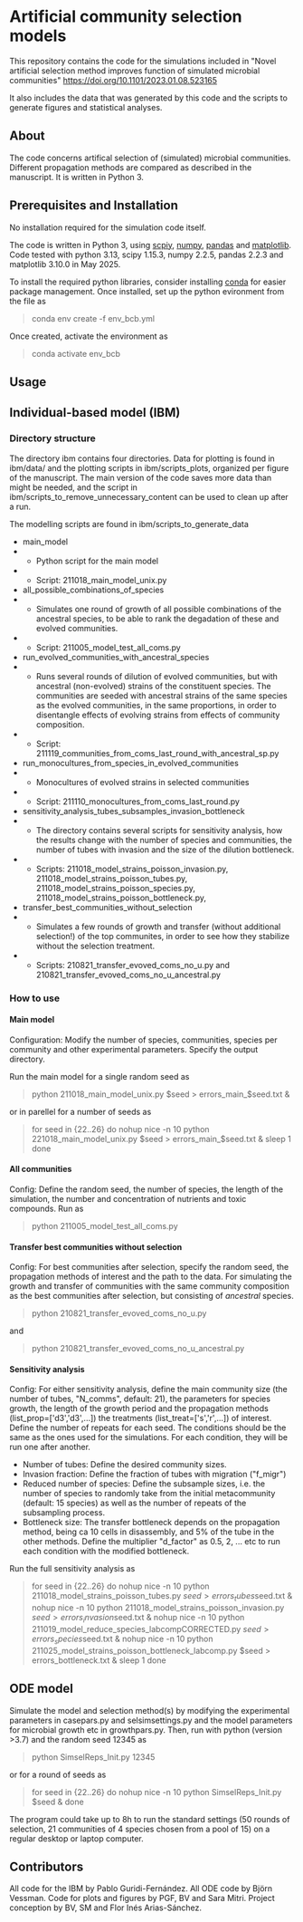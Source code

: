 # Artificial community selection models
This repository contains the code for the simulations included in "Novel artificial selection method improves function of simulated microbial communities" https://doi.org/10.1101/2023.01.08.523165

It also includes the data that was generated by this code and the scripts to generate figures and statistical analyses.

## About
The code concerns artifical selection of (simulated) microbial communities. Different propagation methods are compared as described in the manuscript. It is written in Python 3.

## Prerequisites and Installation
No installation required for the simulation code itself. 

The code is written in Python 3, using [scpiy](https://scipy.github.io/devdocs/dev/), [numpy](https://numpy.org/doc/stable/reference/index.html), [pandas](https://pandas.pydata.org/docs/user_guide/index.html) and [matplotlib](https://matplotlib.org/). Code tested with python 3.13, scipy 1.15.3, numpy 2.2.5, pandas 2.2.3 and matplotlib 3.10.0 in May 2025. 

To install the required python libraries, consider installing [conda](https://www.anaconda.com/docs/getting-started/miniconda/install) for easier package management. Once installed, set up the python evironment from the file as  
> conda env create -f env_bcb.yml

Once created, activate the environment as
> conda activate env_bcb

## Usage

## Individual-based model (IBM)
### Directory structure
The directory ibm contains four directories. Data for plotting is found in ibm/data/ and the plotting scripts in ibm/scripts_plots, organized per figure of the manuscript. The main version of the code saves more data than might be needed, and the script in ibm/scripts_to_remove_unnecessary_content can be used to clean up after a run.

The modelling scripts are found in ibm/scripts_to_generate_data
- main_model 
- - Python script for the main model
- - Script: 211018_main_model_unix.py
- all_possible_combinations_of_species
- - Simulates one round of growth of all possible combinations of the ancestral species, to be able to rank the degadation of these and evolved communities.
- - Script: 211005_model_test_all_coms.py
- run_evolved_communities_with_ancestral_species
- - Runs several rounds of dilution of evolved communities, but with ancestral (non-evolved) strains of the constituent species. The communities are seeded with ancestral strains of the same species as the evolved communities, in the same proportions, in order to disentangle effects of evolving strains from effects of community composition. 
- - Script: 211119_communities_from_coms_last_round_with_ancestral_sp.py
- run_monocultures_from_species_in_evolved_communities
- - Monocultures of evolved strains in selected communities
- - Script: 211110_monocultures_from_coms_last_round.py
- sensitivity_analysis_tubes_subsamples_invasion_bottleneck
- - The directory contains several scripts for sensitivity analysis, how the results change with the number of species and communities, the number of tubes with invasion and the size of the dilution bottleneck.
- - Scripts: 211018_model_strains_poisson_invasion.py, 211018_model_strains_poisson_tubes.py, 211018_model_strains_poisson_species.py, 211018_model_strains_poisson_bottleneck.py, 
- transfer_best_communities_without_selection
- - Simulates a few rounds of growth and transfer (without additional selection!) of the top communites, in order to see how they stabilize without the selection treatment.
- - Scripts: 210821_transfer_evoved_coms_no_u.py and 210821_transfer_evoved_coms_no_u_ancestral.py 

### How to use
#### Main model
Configuration:
Modify the number of species, communities, species per community and other experimental parameters. Specify the output directory.

Run the main model for a single random seed as 
> python 211018_main_model_unix.py $seed > errors_main_$seed.txt &

or in parellel for a number of seeds as 
> for seed in {22..26}
> do
>     nohup nice -n 10 python 221018_main_model_unix.py $seed > errors_main_$seed.txt &
>     sleep 1 
> done

#### All communities 
Config: Define the random seed, the number of species, the length of the simulation, the number and concentration of nutrients and toxic compounds. 
Run as
> python 211005_model_test_all_coms.py

#### Transfer best communities without selection
Config: For best communities after selection, specify the random seed, the propagation methods of interest and the path to the data. For simulating the growth and transfer of communities with the same community composition as the best communities after selection, but consisting of _ancestral_ species.
> python 210821_transfer_evoved_coms_no_u.py

and 
> python 210821_transfer_evoved_coms_no_u_ancestral.py


#### Sensitivity analysis 
Config: For either sensitivity analysis, define the main community size (the number of tubes, "N_comms", default: 21), the parameters for species growth, the length of the growth period and the propagation methods (list_prop=['d3','d3',...]) the treatments (list_treat=['s','r',...]) of interest. Define the number of repeats for each seed. The conditions should be the same as the ones used for the simulations. For each condition, they will be run one after another. 
- Number of tubes: Define the desired community sizes.
- Invasion fraction: Define the fraction of tubes with migration ("f_migr") 
- Reduced number of species: Define the subsample sizes, i.e. the number of species to randomly take from the initial metacommunity (default: 15 species) as well as the number of repeats of the subsampling process.
- Bottleneck size: The transfer bottleneck depends on the propagation method, being ca 10 cells in disassembly, and 5% of the tube in the other methods. Define the multiplier "d_factor" as 0.5, 2, ... etc to run each condition with the modified bottleneck. 

Run the full sensitivity analysis as
> for seed in {22..26}
> do
>     nohup nice -n 10 python 211018_model_strains_poisson_tubes.py $seed > errors_tubes$seed.txt &
>     nohup nice -n 10 python 211018_model_strains_poisson_invasion.py $seed > errors_invasion$seed.txt & 
>     nohup nice -n 10 python 211019_model_reduce_species_labcompCORRECTED.py $seed > errors_species$seed.txt & 
>     nohup nice -n 10 python 211025_model_strains_poisson_bottleneck_labcomp.py $seed > errors_bottleneck.txt &
>     sleep 1
> done



## ODE model
Simulate the model and selection method(s) by modifying the experimental parameters in casepars.py and selsimsettings.py and the model parameters for microbial growth etc in growthpars.py. Then, run with python (version >3.7) and the random seed 12345 as 
> python SimselReps_Init.py 12345

or for a round of seeds as 
> for seed in {22..26}
> do
>     nohup nice -n 10 python SimselReps_Init.py $seed &
> done

The program could take up to 8h to run the standard settings (50 rounds of selection, 21 communities of 4 species chosen from a pool of 15) on a regular desktop or laptop computer.

## Contributors
All code for the IBM by Pablo Guridi-Fernández. All ODE code by Björn Vessman. Code for plots and figures by PGF, BV and Sara Mitri. Project conception by BV, SM and Flor Inés Arias-Sánchez. 
